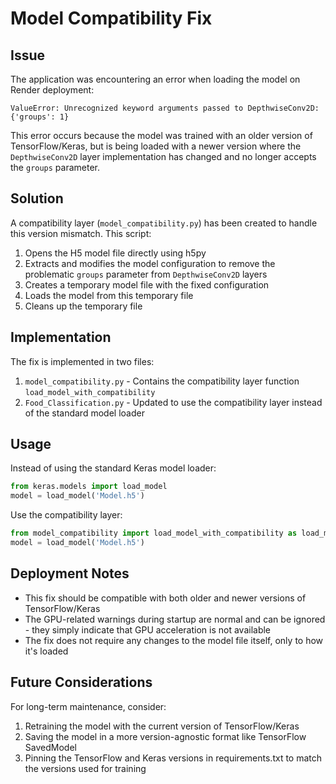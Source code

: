 # Model Compatibility Fix

## Issue

The application was encountering an error when loading the model on Render deployment:

```
ValueError: Unrecognized keyword arguments passed to DepthwiseConv2D: {'groups': 1}
```

This error occurs because the model was trained with an older version of TensorFlow/Keras, but is being loaded with a newer version where the `DepthwiseConv2D` layer implementation has changed and no longer accepts the `groups` parameter.

## Solution

A compatibility layer (`model_compatibility.py`) has been created to handle this version mismatch. This script:

1. Opens the H5 model file directly using h5py
2. Extracts and modifies the model configuration to remove the problematic `groups` parameter from `DepthwiseConv2D` layers
3. Creates a temporary model file with the fixed configuration
4. Loads the model from this temporary file
5. Cleans up the temporary file

## Implementation

The fix is implemented in two files:

1. `model_compatibility.py` - Contains the compatibility layer function `load_model_with_compatibility`
2. `Food_Classification.py` - Updated to use the compatibility layer instead of the standard model loader

## Usage

Instead of using the standard Keras model loader:

```python
from keras.models import load_model
model = load_model('Model.h5')
```

Use the compatibility layer:

```python
from model_compatibility import load_model_with_compatibility as load_model
model = load_model('Model.h5')
```

## Deployment Notes

- This fix should be compatible with both older and newer versions of TensorFlow/Keras
- The GPU-related warnings during startup are normal and can be ignored - they simply indicate that GPU acceleration is not available
- The fix does not require any changes to the model file itself, only to how it's loaded

## Future Considerations

For long-term maintenance, consider:

1. Retraining the model with the current version of TensorFlow/Keras
2. Saving the model in a more version-agnostic format like TensorFlow SavedModel
3. Pinning the TensorFlow and Keras versions in requirements.txt to match the versions used for training